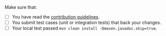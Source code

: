 <!--
Thank you for proposing a pull request. This template will guide you through the essential steps necessary for a pull request.
-->
Make sure that:

- [ ] You have read the [contribution guidelines](https://dromara.org/projects/hmily/contributor/).
- [ ] You submit test cases (unit or integration tests) that back your changes.
- [ ] Your local test passed `mvn clean install -Dmaven.javadoc.skip=true`.
